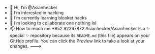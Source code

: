 - 👋 Hi, I’m @Asianhecker
- 👀 I’m interested in hacking
- 🌱 I’m currently learning blooket hacks
- 💞️ I’m looking to collaborate one nothing lol
- 📫 How to reach me +852 92297872 
Asianhecker/Asianhecker is a ✨ special ✨ repository because its `README.md` (this file) appears on your GitHub profile.
You can click the Preview link to take a look at your changes.
--->
